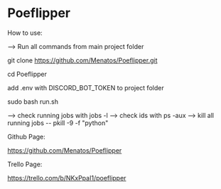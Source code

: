 # Poeflipper

How to use:

--> Run all commands from main project folder

git clone https://github.com/Menatos/Poeflipper.git

cd Poeflipper

add .env with DISCORD_BOT_TOKEN to project folder

sudo bash run.sh

--> check running jobs with jobs -l
--> check ids with ps -aux
--> kill all running jobs -- pkill -9 -f "python"


Github Page:

https://github.com/Menatos/Poeflipper


Trello Page:

https://trello.com/b/NKxPpaI1/poeflipper

